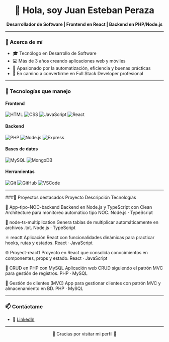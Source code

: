 <h1 align="center">👋 Hola, soy Juan Esteban Peraza</h1>

<p align="center">
  <b>Desarrollador de Software | Frontend en React | Backend en PHP/Node.js</b>
</p>

---

### 🧠 Acerca de mí

- 🎓 Tecnólogo en Desarrollo de Software
- 💻 Más de 3 años creando aplicaciones web y móviles
- 🔁 Apasionado por la automatización, eficiencia y buenas prácticas
- 🚀 En camino a convertirme en Full Stack Developer profesional

---

### 💼 Tecnologías que manejo

#### Frontend
![HTML](https://img.shields.io/badge/HTML5-E34F26?style=flat&logo=html5&logoColor=white)
![CSS](https://img.shields.io/badge/CSS3-1572B6?style=flat&logo=css3&logoColor=white)
![JavaScript](https://img.shields.io/badge/JavaScript-F7DF1E?style=flat&logo=javascript&logoColor=black)
![React](https://img.shields.io/badge/React-20232A?style=flat&logo=react&logoColor=61DAFB)

#### Backend
![PHP](https://img.shields.io/badge/PHP-777BB4?style=flat&logo=php&logoColor=white)
![Node.js](https://img.shields.io/badge/Node.js-43853D?style=flat&logo=node.js&logoColor=white)
![Express](https://img.shields.io/badge/Express.js-000000?style=flat&logo=express&logoColor=white)

#### Bases de datos
![MySQL](https://img.shields.io/badge/MySQL-4479A1?style=flat&logo=mysql&logoColor=white)
![MongoDB](https://img.shields.io/badge/MongoDB-4EA94B?style=flat&logo=mongodb&logoColor=white)

#### Herramientas
![Git](https://img.shields.io/badge/Git-F05032?style=flat&logo=git&logoColor=white)
![GitHub](https://img.shields.io/badge/GitHub-181717?style=flat&logo=github&logoColor=white)
![VSCode](https://img.shields.io/badge/VS_Code-007ACC?style=flat&logo=visual-studio-code&logoColor=white)

---

###📂 Proyectos destacados
Proyecto	Descripción	Tecnologías

📡 App-tipo-NOC-backend	Backend en Node.js y TypeScript con Clean Architecture para monitoreo automático tipo NOC.	Node.js · TypeScript

🔢 node-ts-multiplication	Genera tablas de multiplicar automáticamente en archivos .txt.	Node.js · TypeScript

⚛️ reactt	Aplicación React con funcionalidades dinámicas para practicar hooks, rutas y estados.	React · JavaScript

🌐 Proyect-react1	Proyecto en React que consolida conocimientos en componentes, props y estado.	React · JavaScript

🔧 CRUD en PHP con MySQL	Aplicación web CRUD siguiendo el patrón MVC para gestión de registros.	PHP · MySQL

📱 Gestión de clientes (MVC)	App para gestionar clientes con patrón MVC y almacenamiento en BD.	PHP · MySQL

---

### 📫 Contáctame


- 💼 [LinkedIn](https://www.linkedin.com/in/juan-esteban-peraza-diaz-652261166/)

---

<p align="center">
  🚀 Gracias por visitar mi perfil 🚀
</p>

